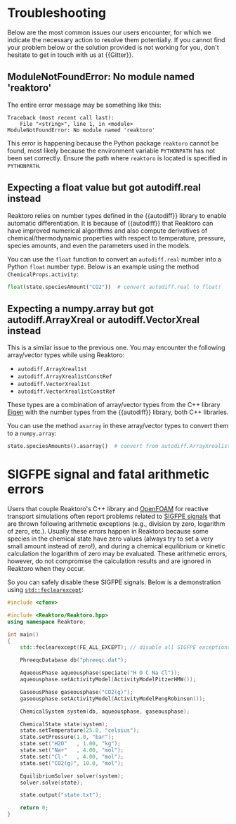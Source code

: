 # Troubleshooting

Below are the most common issues our users encounter, for which we indicate the necessary action to resolve them potentially. If you cannot find your problem below or the solution provided is not working for you, don't hesitate to get in touch with us at {{Gitter}}.

## ModuleNotFoundError: No module named 'reaktoro'

The entire error message may be something like this:

~~~
Traceback (most recent call last):
    File "<string>", line 1, in <module>
ModuleNotFoundError: No module named 'reaktoro'
~~~

This error is happening because the Python package `reaktoro` cannot be found, most likely because the environment variable `PYTHONPATH` has not been set correctly. Ensure the path where `reaktoro` is located is specified in `PYTHONPATH`.

## Expecting a float value but got autodiff.real instead

Reaktoro relies on number types defined in the {{autodiff}} library to enable automatic differentiation. It is because of {{autodiff}} that Reaktoro can have improved numerical algorithms and also compute derivatives of chemical/thermodynamic properties with respect to temperature, pressure, species amounts, and even the parameters used in the models.

You can use the `float` function to convert an `autodiff.real` number into a Python `float` number type. Below is an example using the method `ChemicalProps.activity`:

~~~python
float(state.speciesAmount("CO2"))  # convert autodiff.real to float!
~~~

## Expecting a numpy.array but got autodiff.ArrayXreal or autodiff.VectorXreal instead

This is a similar issue to the previous one. You may encounter the following array/vector types while using Reaktoro:

* `autodiff.ArrayXreal1st`
* `autodiff.ArrayXreal1stConstRef`
* `autodiff.VectorXreal1st`
* `autodiff.VectorXreal1stConstRef`

These types are a combination of array/vector types from the C++ library [Eigen](https://eigen.tuxfamily.org/) with the number types from the {{autodiff}} library, both C++ libraries.

You can use the method `asarray` in these array/vector types to convert them to a `numpy.array`:

~~~python
state.speciesAmounts().asarray()  # convert from autodiff.ArrayXreal1stConstRef to numpy.array with float values
~~~

# SIGFPE signal and fatal arithmetic errors

Users that couple Reaktoro's C++ library and [OpenFOAM](https://www.openfoam.com/) for reactive transport simulations often report problems related to [SIGFPE signals](https://en.cppreference.com/w/cpp/numeric/fenv) that are thrown following arithmetic exceptions (e.g., division by zero, logarithm of zero, etc.). Usually these errors happen in Reaktoro because some species in the chemical state have zero values (always try to set a very small amount instead of zero!), and during a chemical equilibrium or kinetic calculation the logarithm of zero may be evaluated. These arithmetic errors, however, do not compromise the calculation results and are ignored in Reaktoro when they occur.

So you can safely disable these SIGFPE signals. Below is a demonstration using [`std::feclearexcept`](https://en.cppreference.com/w/cpp/numeric/fenv/feclearexcept):

~~~c++
#include <cfenv>

#include <Reaktoro/Reaktoro.hpp>
using namespace Reaktoro;

int main()
{
    std::feclearexcept(FE_ALL_EXCEPT); // disable all SIGFPE exceptions

    PhreeqcDatabase db("phreeqc.dat");

    AqueousPhase aqueousphase(speciate("H O C Na Cl"));
    aqueousphase.setActivityModel(ActivityModelPitzerHMW());

    GaseousPhase gaseousphase("CO2(g)");
    gaseousphase.setActivityModel(ActivityModelPengRobinson());

    ChemicalSystem system(db, aqueousphase, gaseousphase);

    ChemicalState state(system);
    state.setTemperature(25.0, "celsius");
    state.setPressure(1.0, "bar");
    state.set("H2O"   , 1.00, "kg");
    state.set("Na+"   , 4.00, "mol");
    state.set("Cl-"   , 4.00, "mol");
    state.set("CO2(g)", 10.0, "mol");

    EquilibriumSolver solver(system);
    solver.solve(state);

    state.output("state.txt");

    return 0;
}

~~~
